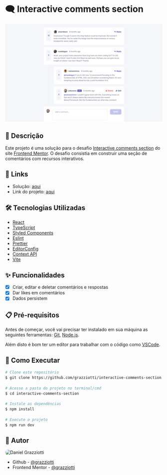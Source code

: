 # 🗨️ Interactive comments section

![](./public/app-screenshot.png)

## 📄 Descrição

Este projeto é uma solução para o desafio [Interactive comments section](https://www.frontendmentor.io/challenges/interactive-comments-section-iG1RugEG9) do site [Frontend Mentor](https://www.frontendmentor.io/). O desafio consistia em construir uma seção de comentários com recursos interativos.

## 🔗 Links

- Solução: [aqui](https://www.frontendmentor.io/solutions/interactive-comments-section-react-typescript-and-styledcomponents-a2WP8D6dRG)
- Link do projeto: [aqui](https://interactive-comments-section-eta.vercel.app/)

## 🛠 Tecnologias Utilizadas

-   [React](https://react.dev/)
-   [TypeScript](https://www.typescriptlang.org/)
-   [Styled Components](https://styled-components.com/)
-   [Eslint](https://eslint.org/)
-   [Prettier](https://prettier.io/)
-   [EditorConfig](https://editorconfig.org/)
-   [Context API](https://pt-br.legacy.reactjs.org/docs/context.html)
-   [Vite](https://vitejs.dev/)

## ✨ Funcionalidades

-   [x] Criar, editar e deletar comentários e respostas
-   [x] Dar likes em comentários
-   [x] Dados persistem

## 📋 Pré-requisitos

Antes de começar, você vai precisar ter instalado em sua máquina as seguintes ferramentas: [Git](https://git-scm.com/), [Node.js](https://nodejs.org/en).

Além disto é bom ter um editor para trabalhar com o código como [VSCode](https://code.visualstudio.com/).

## 🚀 Como Executar

```bash
# Clone este repositório
$ git clone https://github.com/grazziotti/interactive-comments-section

# Acesse a pasta do projeto no terminal/cmd
$ cd interactive-comments-section

# Instale as dependências
$ npm install

# Execute o projeto
$ npm run dev

```

## 👤 Autor

<img style="border-radius: 50px" alt="Daniel Grazziotti" title="Daniel Grazziotti" src="https://avatars.githubusercontent.com/grazziotti" height="100" width="100" />

- Github - [@grazziotti](https://github.com/grazziotti)
- Frontend Mentor - [@grazziotti](https://www.frontendmentor.io/profile/grazziotti)
